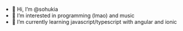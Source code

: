 - 👋 Hi, I’m @sohukia
- 👀 I’m interested in programming (lmao) and music
- 🌱 I’m currently learning javascript/typescript with angular and ionic

<!---
sohukia/sohukia is a ✨ special ✨ repository because its `README.md` (this file) appears on your GitHub profile.
You can click the Preview link to take a look at your changes.
--->
